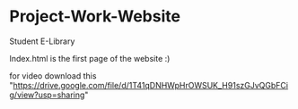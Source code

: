 # Project-Work-Website
Student E-Library


Index.html is the first page of the website :)

for video download this "https://drive.google.com/file/d/1T41qDNHWpHrOWSUK_H91szGJvQGbFCig/view?usp=sharing"
